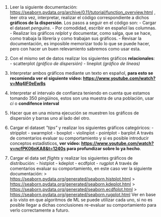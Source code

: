 1.  Leer la siguiente documentación: https://seaborn.pydata.org/archive/0.11/tutorial/function_overview.html , leer otra vez, interpretar, realizar el código correspondiente a dichos **gráficos de la dispersión**. Los pasos a seguir en el código son:
                           - Cargar el dataset *penguins*.
                           - Por comodidad, escribir en español las columnas.
                           - Realizar los gráficos *relplot* y documentar, como salga, que se hace, como trabaja la librería y como trabajan sus gráficos.
                           - Revisar la documentación, es imposible memorizar todo lo que se puede hacer, pero con hacer un buen relevamiento sabremos como usar esta.
2. Con el mismo set de datos realizar los siguientes gráficos **relacionales**:
                     - scatterplot *(gráfico de dispersión)*
                     - lineplot  *(gráfico de líneas)*
                             
3.  Interpretar ambos gráficos mediante un texto en español, **para esto se recomienda ver el siguiente vídeo: https://www.youtube.com/watch?v=Mq4lF0eEw8s**
4. Interpretar el intervalo de confianza teniendo en cuenta que estamos tomando 350 pingüinos, estos son una muestra de una población, usar *ci* o **condifence interval**
5. Hacer que en una misma ejecución se muestren los gráficos de dispersión y barras uno al lado del otro.
6. Cargar el dataset *"tips"* y realizar los siguientes gráficos categóricos:
                      - stripplot
                      - swarmplot
                      - boxplot
					  - violinplot
					  - pointplot
					  - barplot
    A través de comentarios evaluar su comportamiento y si es posible introducir conceptos estadísticos, **ver vídeo: https://www.youtube.com/watch?v=ncfPK06nKA8&t=1240s para profundizar sobre lo ya hecho**.
8. Cargar el data set *flights* y realizar los siguientes gráficos de distribución:
                      - histplot
                      - kdeplot
                      - ecdfplot
                      - rugplot
A través de comentarios evaluar su comportamiento, en este caso ver la siguiente documentación:
        > https://seaborn.pydata.org/generated/seaborn.histplot.html
        > https://seaborn.pydata.org/generated/seaborn.kdeplot.html
        > https://seaborn.pydata.org/generated/seaborn.ecdfplot.html
        > https://seaborn.pydata.org/generated/seaborn.rugplot.html
Ver en base a lo visto en que algoritmos de ML se puede utilizar cada uno, si no es posible llegar a dichas conclusiones re-evaluar su comportamiento para verlo correctamente a futuro.
        
    
